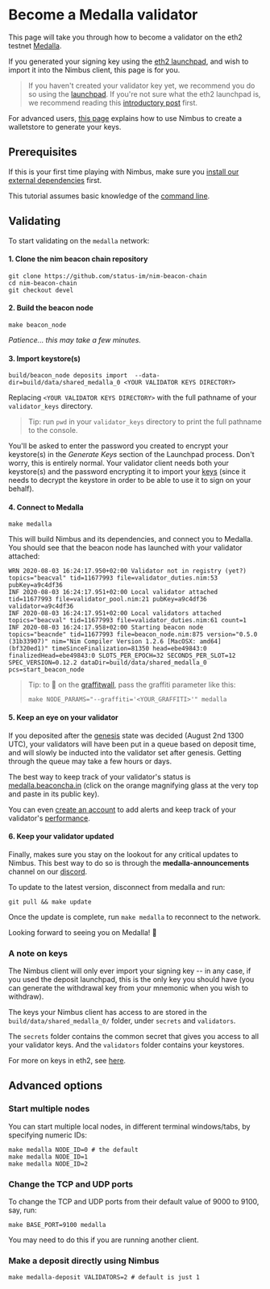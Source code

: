 # Become a Medalla validator

This page will take you through how to become a validator on the eth2 testnet [Medalla](https://github.com/goerli/medalla).

If you generated your signing key using the [eth2 launchpad](https://medalla.launchpad.ethereum.org/), and wish to import it into the Nimbus client, this page is for you.

> If you haven't created your validator key yet, we recommend you do so using the [launchpad](https://medalla.launchpad.ethereum.org/). If you're not sure what the eth2 launchpad is, we recommend reading this [introductory post](https://blog.ethereum.org/2020/07/27/eth2-validator-launchpad/) first.

For advanced users, [this page](./create_wallet_and_deposit.md)  explains how to use Nimbus to create a walletstore to generate your keys.

## Prerequisites

If this is your first time playing with Nimbus, make sure you [install our external dependencies](./install.md) first.

This tutorial assumes basic knowledge of the [command line](https://www.learnenough.com/command-line-tutorial/basics#:~:text=Learn%20Enough%20Command%20Line%20to%20Be%20Dangerous%20is%20an%20introduction,broad%20an%20audience%20as%20possible.).

## Validating

To start validating on the `medalla` network:


#### 1. Clone the nim beacon chain repository

```
git clone https://github.com/status-im/nim-beacon-chain
cd nim-beacon-chain
git checkout devel
```

#### 2. Build the beacon node
```
make beacon_node
```

*Patience... this may take a few minutes.*

#### 3. Import keystore(s)

```
build/beacon_node deposits import  --data-dir=build/data/shared_medalla_0 <YOUR VALIDATOR KEYS DIRECTORY>
```

Replacing `<YOUR VALIDATOR KEYS DIRECTORY>` with the full pathname of your `validator_keys` directory.

> Tip: run `pwd` in your `validator_keys` directory to print the full pathname to the console.

You'll be asked to enter the password you created to encrypt your keystore(s) in the *Generate Keys* section of the Launchpad process. Don't worry, this is entirely normal. Your validator client needs both your keystore(s) and the password encrypting it to import your [keys](https://blog.ethereum.org/2020/05/21/keys/) (since it needs to decrypt the keystore in order to be able to use it to sign on your behalf).


#### 4. Connect to Medalla

```
make medalla
```

This will build Nimbus and its dependencies, and connect you to Medalla.
You should see that the beacon node has launched with your validator attached:

```
WRN 2020-08-03 16:24:17.950+02:00 Validator not in registry (yet?)           topics="beacval" tid=11677993 file=validator_duties.nim:53 pubKey=a9c4df36
INF 2020-08-03 16:24:17.951+02:00 Local validator attached                   tid=11677993 file=validator_pool.nim:21 pubKey=a9c4df36 validator=a9c4df36
INF 2020-08-03 16:24:17.951+02:00 Local validators attached                  topics="beacval" tid=11677993 file=validator_duties.nim:61 count=1
INF 2020-08-03 16:24:17.958+02:00 Starting beacon node                       topics="beacnde" tid=11677993 file=beacon_node.nim:875 version="0.5.0 (31b33907)" nim="Nim Compiler Version 1.2.6 [MacOSX: amd64] (bf320ed1)" timeSinceFinalization=81350 head=ebe49843:0 finalizedHead=ebe49843:0 SLOTS_PER_EPOCH=32 SECONDS_PER_SLOT=12 SPEC_VERSION=0.12.2 dataDir=build/data/shared_medalla_0 pcs=start_beacon_node
```

> Tip: to 🎨 on the [graffitwall](https://medalla.beaconcha.in/graffitiwall), pass the graffiti parameter like this:
>```
>make NODE_PARAMS="--graffiti='<YOUR_GRAFFITI>'" medalla


#### 5. Keep an eye on your validator

If you deposited after the [genesis](https://hackmd.io/@benjaminion/genesis) state was decided (August 2nd 1300 UTC), your validators will have been put in a queue based on deposit time, and will slowly be inducted into the validator set after genesis. Getting through the queue may take a few hours or days.

The best way to keep track of your validator's status is [medalla.beaconcha.in](https://medalla.beaconcha.in) (click on the orange magnifying glass at the very top and paste in its public key). 

You can even [create an account](https://medalla.beaconcha.in/register) to add alerts and keep track of your validator's [performance](https://medalla.beaconcha.in/dashboard).

#### 6. Keep your validator updated

Finally, makes sure you stay on the lookout for any critical updates to Nimbus. This best way to do so is through the **medalla-announcements** channel on our [discord](https://discord.com/invite/XRxWahP).

To update to the latest version, disconnect from medalla and run:

```
git pull && make update
```

Once the update is complete, run `make medalla` to reconnect to the network.

Looking forward to seeing you on Medalla! 💛

### A note on keys

The Nimbus client will only ever import your signing key -- in any case, if you used the deposit launchpad, this is the only key you should have (you can generate the withdrawal key from your mnemonic when you wish to withdraw).

The keys your Nimbus client has access to are stored in the `build/data/shared_medalla_0/` folder, under `secrets` and `validators`.

The `secrets` folder contains the common secret that gives you access to all your validator keys. And the `validators` folder contains your keystores.

For more on keys in eth2, see [here](https://blog.ethereum.org/2020/05/21/keys/).

## Advanced options

### Start multiple nodes

You can start multiple local nodes, in different terminal windows/tabs, by specifying numeric IDs:

```
make medalla NODE_ID=0 # the default
make medalla NODE_ID=1
make medalla NODE_ID=2
```

### Change the TCP and UDP ports

To change the TCP and UDP ports from their default value of 9000 to 9100, say, run:

```
make BASE_PORT=9100 medalla
```

You may need to do this if you are running another client.


### Make a deposit directly using Nimbus

```
make medalla-deposit VALIDATORS=2 # default is just 1
```

